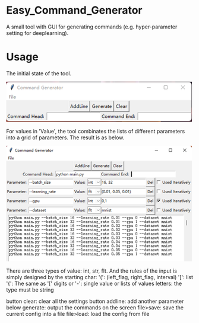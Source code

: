 # Easy_Command_Generator
A small tool with GUI for generating commands (e.g. hyper-parameter setting for deeplearning).

# Usage
The initial state of the tool.
<p>
  <img src="https://github.com/WwZzz/myfigs/blob/master/ECG_1.png" width="500" />
</p>

For values in 'Value', the tool combinates the lists of different parameters into a grid of parameters. The result is as below.
<p>
  <img src="https://github.com/WwZzz/myfigs/blob/master/ECG_2.png" width="500" /> 
</p>
<p>
There are three types of value: int, str, flt. And the rules of the input is simply designed by the starting char:
  '(': (left_flag, right_flag, interval)
  '[': list
  '{': The same as '['
  digits or '-': single value or lists of values
  letters: the type must be string
</p>

button clear: clear all the settings
button addline: add another parameter below
generate: output the commands on the screen
file>save: save the current config into a file
file>load: load the config from file
